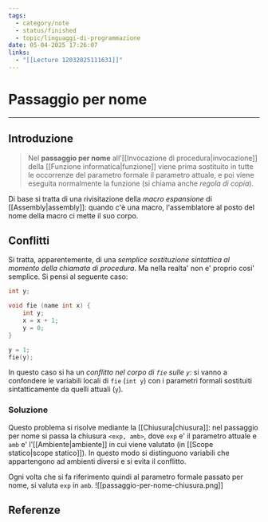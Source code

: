 ```yaml
---
tags:
  - category/note
  - status/finished
  - topic/linguaggi-di-programmazione
date: 05-04-2025 17:26:07
links:
  - "[[Lecture 12032025111631]]"
---
```

# Passaggio per nome
---
## Introduzione
> Nel **passaggio per nome** all'[[Invocazione di procedura|invocazione]] della [[Funzione informatica|funzione]] viene prima sostituito in tutte le occorrenze del parametro formale il parametro attuale, e poi viene eseguita normalmente la funzione (si chiama anche _regola di copia_).

Di base si tratta di una rivisitazione della _macro espansione_ di [[Assembly|assembly]]: quando c'è una macro, l'assemblatore al posto del nome della macro ci mette il suo corpo.

## Conflitti
Si tratta, apparentemente, di una _semplice sostituzione sintattica al momento della chiamata di procedura_. Ma nella realta' non e' proprio cosi' semplice. Si pensi al seguente caso:
```C
int y;

void fie (name int x) {
	int y;
	x = x + 1;
	y = 0;
}

y = 1;
fie(y);
```

In questo caso si ha un _conflitto nel corpo di `fie` sulle `y`_: si vanno a confondere le variabili locali di `fie` (`int y`) con i parametri formali sostituiti sintatticamente da quelli attuali (`y`).

### Soluzione
Questo problema si risolve mediante la [[Chiusura|chiusura]]: nel passaggio per nome si passa la chiusura `<exp, amb>`, dove `exp` e' il parametro attuale e `amb` e' l'[[Ambiente|ambiente]] in cui viene valutato (in [[Scope statico|scope statico]]). In questo modo si distinguono variabili che appartengono ad ambienti diversi e si evita il conflitto.

Ogni volta che si fa riferimento quindi al parametro formale passato per nome, si valuta `exp` in `amb`.
![[passaggio-per-nome-chiusura.png]]

## Referenze